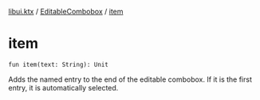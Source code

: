 [libui.ktx](../index.md) / [EditableCombobox](index.md) / [item](./item.md)

# item

`fun item(text: String): Unit`

Adds the named entry to the end of the editable combobox.
If it is the first entry, it is automatically selected.

